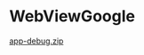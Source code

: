 # WebViewGoogle
[app-debug.zip](https://github.com/YuAge1/WebViewGoogle/files/10773696/app-debug.zip)
